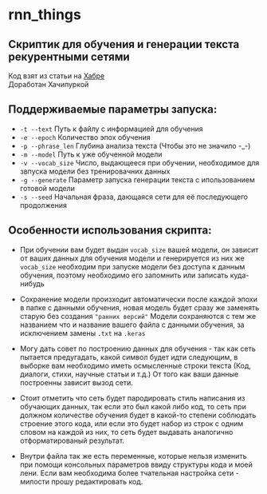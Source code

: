 # rnn_things
## Скриптик для обучения и генерации текста рекурентными сетями

Код взят из статьи на [Хабре](https://habr.com/ru/articles/470035/) <br>
Доработан Хачипуркой 

## Поддерживаемые параметры запуска:
* `-t --text`          Путь к файлу с информацией для обучения 
* `-e --epoch`         Количество эпох обучения 
* `-p --phrase_len`    Глубина анализа текста (Чтобы это не значило -_-) 
* `-m --model`         Путь к уже обученной модели 
* `-v --vocab_size`    Число, выдающееся при обучении, необходимое для звпуска модели без тренировачних данных 
* `-g --generate`      Параметр запуска генерации текста с ипользованием готовой модели 
* `-s --seed`          Начальная фраза, дающаяся сети для её последующего продолжения 

## Особенности использования скрипта: 
* При обучении вам будет выдан `vocab_size` вашей модели, он зависит от ваших данных для обучения модели и генерируется из них же 
`vocab_size` необходим при запуске модели без доступа к данным обучения, поэтому необходимо его запомнить или записать куда-нибудь 

* Сохранение модели произходит автоматически после каждой эпохи в папке с данными обучения, новая модель будет сразу же заменять старую без создания `"ранних версий"`
Модели сохраняются с тем же названием что и название вашего файла с данными обучения, за исключением замены `.txt` на `.keras`

* Могу дать совет по построению данных для обучения - так как сеть пытается предугадать, какой символ будет идти следующим, 
в выборке вам необходимо иметь осмысленные строки текста (Код, диалоги, стихи, научные статьи и т.д.) От того как ваши данные 
построенны зависит вызод сети. 
 
* Стоит отметить что сеть будет пародировать стиль написания из обучающих данных, так если это был какой либо код, то сеть при 
должном количестве обучения будет в какой-то степени соблюдать строение этого кода, или если это будет набор из строк с одним 
словом на каждой из них, то сеть будет выдавать аналогично отформатированый результат. 

* Внутри файла так же есть переменные, которые нельзя изменить при помощи консольных параметров ввиду структуры кода и моей лени. 
Если вам необходима более тчательная настройка сети - милости прошу редактировать код. 
